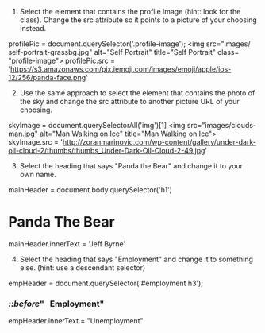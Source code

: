 1. Select the element that contains the profile image (hint: look for the class). Change the src attribute so it points to a picture of your choosing instead.

profilePic = document.querySelector('.profile-image');
<img src=​"images/​self-portrait-grassbg.jpg" alt=​"Self Portrait" title=​"Self Portrait" class=​"profile-image">​
profilePic.src = 'https://s3.amazonaws.com/pix.iemoji.com/images/emoji/apple/ios-12/256/panda-face.png'

2. Use the same approach to select the element that contains the photo of the sky and change the src attribute to another picture URL of your choosing.

skyImage = document.querySelectorAll('img')[1]
<img src=​"images/​clouds-man.jpg" alt=​"Man Walking on Ice" title=​"Man Walking on Ice">​
skyImage.src = 'http://zoranmarinovic.com/wp-content/gallery/under-dark-oil-cloud-2/thumbs/thumbs_Under-Dark-Oil-Cloud-2-49.jpg'

3. Select the heading that says "Panda the Bear" and change it to your own name.

mainHeader = document.body.querySelector('h1')
<h1 class=​"highlight">​Panda The Bear​</h1>​
mainHeader.innerText = 'Jeff Byrne'

4. Select the heading that says "Employment" and change it to something else. (hint: use a descendant selector)

empHeader = document.querySelector('#employment h3');
<h3 class=​"info-title">​<i class=​"icon-suitcase">​::before​</i>​" &nbsp; Employment"</h3>​
empHeader.innerText = "Unemployment"
